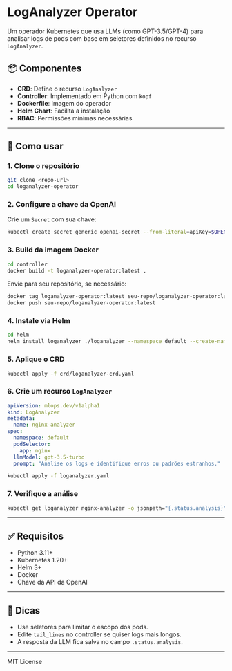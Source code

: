 # LogAnalyzer Operator

Um operador Kubernetes que usa LLMs (como GPT-3.5/GPT-4) para analisar logs de pods com base em seletores definidos no recurso `LogAnalyzer`.

## 📦 Componentes

- **CRD**: Define o recurso `LogAnalyzer`
- **Controller**: Implementado em Python com `kopf`
- **Dockerfile**: Imagem do operador
- **Helm Chart**: Facilita a instalação
- **RBAC**: Permissões mínimas necessárias

---

## 🚀 Como usar

### 1. Clone o repositório

```bash
git clone <repo-url>
cd loganalyzer-operator
```

### 2. Configure a chave da OpenAI

Crie um `Secret` com sua chave:

```bash
kubectl create secret generic openai-secret --from-literal=apiKey=$OPENAI_API_KEY -n default
```

### 3. Build da imagem Docker

```bash
cd controller
docker build -t loganalyzer-operator:latest .
```

Envie para seu repositório, se necessário:

```bash
docker tag loganalyzer-operator:latest seu-repo/loganalyzer-operator:latest
docker push seu-repo/loganalyzer-operator:latest
```

### 4. Instale via Helm

```bash
cd helm
helm install loganalyzer ./loganalyzer --namespace default --create-namespace
```

### 5. Aplique o CRD

```bash
kubectl apply -f crd/loganalyzer-crd.yaml
```

### 6. Crie um recurso `LogAnalyzer`

```yaml
apiVersion: mlops.dev/v1alpha1
kind: LogAnalyzer
metadata:
  name: nginx-analyzer
spec:
  namespace: default
  podSelector:
    app: nginx
  llmModel: gpt-3.5-turbo
  prompt: "Analise os logs e identifique erros ou padrões estranhos."
```

```bash
kubectl apply -f loganalyzer.yaml
```

### 7. Verifique a análise

```bash
kubectl get loganalyzer nginx-analyzer -o jsonpath="{.status.analysis}"
```

---

## ✅ Requisitos

- Python 3.11+
- Kubernetes 1.20+
- Helm 3+
- Docker
- Chave da API da OpenAI

---

## 📌 Dicas

- Use seletores para limitar o escopo dos pods.
- Edite `tail_lines` no controller se quiser logs mais longos.
- A resposta da LLM fica salva no campo `.status.analysis`.

---

MIT License